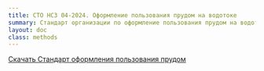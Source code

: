 ```yaml
---
title: СТО НСЗ 04-2024. Оформление пользования прудом на водотоке
summary: Стандарт организации по оформление пользования прудом на водотоке - порядок действий, рекомендации.
layout: doc
class: methods
---
```

<div class="left gain-centerN"><a href="\assets\docs\Standart-04-24.pdf" target="_blank" class="link notall">Скачать Стандарт оформления пользования прудом</a></div>